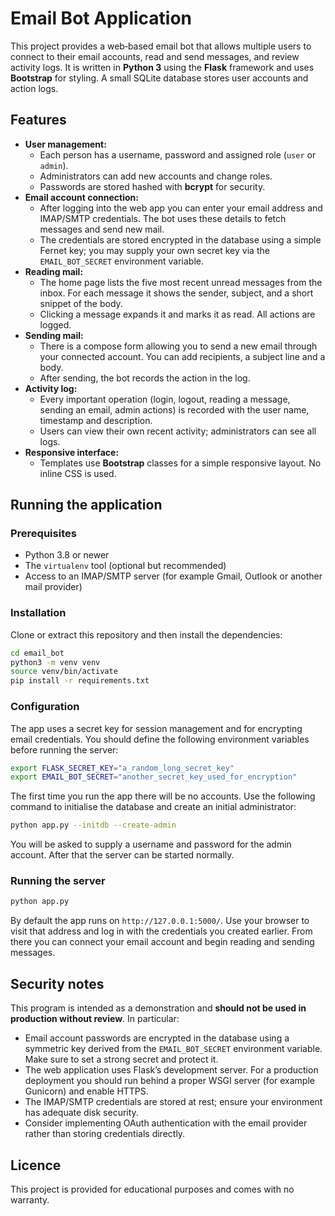 # Email Bot Application

This project provides a web‑based email bot that allows multiple users to connect to their email accounts, read and send messages, and review activity logs.  It is written in **Python 3** using the **Flask** framework and uses **Bootstrap** for styling.  A small SQLite database stores user accounts and action logs.

## Features

* **User management:**
  * Each person has a username, password and assigned role (`user` or `admin`).
  * Administrators can add new accounts and change roles.
  * Passwords are stored hashed with **bcrypt** for security.
* **Email account connection:**
  * After logging into the web app you can enter your email address and IMAP/SMTP credentials.  The bot uses these details to fetch messages and send new mail.
  * The credentials are stored encrypted in the database using a simple Fernet key; you may supply your own secret key via the `EMAIL_BOT_SECRET` environment variable.
* **Reading mail:**
  * The home page lists the five most recent unread messages from the inbox.  For each message it shows the sender, subject, and a short snippet of the body.
  * Clicking a message expands it and marks it as read.  All actions are logged.
* **Sending mail:**
  * There is a compose form allowing you to send a new email through your connected account.  You can add recipients, a subject line and a body.
  * After sending, the bot records the action in the log.
* **Activity log:**
  * Every important operation (login, logout, reading a message, sending an email, admin actions) is recorded with the user name, timestamp and description.
  * Users can view their own recent activity; administrators can see all logs.
* **Responsive interface:**
  * Templates use **Bootstrap** classes for a simple responsive layout.  No inline CSS is used.

## Running the application

### Prerequisites

* Python 3.8 or newer
* The `virtualenv` tool (optional but recommended)
* Access to an IMAP/SMTP server (for example Gmail, Outlook or another mail provider)

### Installation

Clone or extract this repository and then install the dependencies:

```bash
cd email_bot
python3 -m venv venv
source venv/bin/activate
pip install -r requirements.txt
```

### Configuration

The app uses a secret key for session management and for encrypting email credentials.  You should define the following environment variables before running the server:

```bash
export FLASK_SECRET_KEY="a_random_long_secret_key"
export EMAIL_BOT_SECRET="another_secret_key_used_for_encryption"
```

The first time you run the app there will be no accounts.  Use the following command to initialise the database and create an initial administrator:

```bash
python app.py --initdb --create-admin
```

You will be asked to supply a username and password for the admin account.  After that the server can be started normally.

### Running the server

```bash
python app.py
```

By default the app runs on `http://127.0.0.1:5000/`.  Use your browser to visit that address and log in with the credentials you created earlier.  From there you can connect your email account and begin reading and sending messages.

## Security notes

This program is intended as a demonstration and **should not be used in production without review**.  In particular:

* Email account passwords are encrypted in the database using a symmetric key derived from the `EMAIL_BOT_SECRET` environment variable.  Make sure to set a strong secret and protect it.
* The web application uses Flask’s development server.  For a production deployment you should run behind a proper WSGI server (for example Gunicorn) and enable HTTPS.
* The IMAP/SMTP credentials are stored at rest; ensure your environment has adequate disk security.
* Consider implementing OAuth authentication with the email provider rather than storing credentials directly.

## Licence

This project is provided for educational purposes and comes with no warranty.